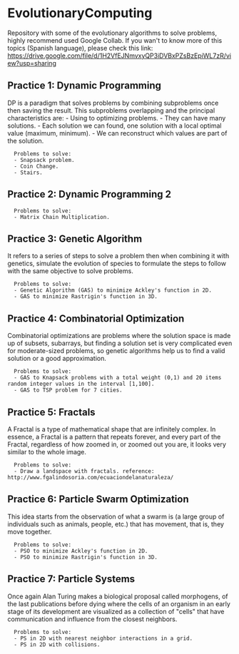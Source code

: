 # EvolutionaryComputing

Repository with some of the evolutionary algorithms to solve problems, highly recommend used Google Collab.
If you wan't to know more of this topics (Spanish language), please check this link: 
https://drive.google.com/file/d/1H2VfEJNmvxyQP3iDVBxPZsBzEpiWL7zR/view?usp=sharing



   ## Practice 1: Dynamic Programming 
   DP is a paradigm that solves problems by combining subproblems once then saving the result.
   This subproblems overlapping and the principal characteristics are:
    - Using to optimizing problems.
    - They can have many solutions. 
    - Each solution we can found, one solution with a local optimal value (maximum, minimum).
    - We can reconstruct which values are part of the solution.

      Problems to solve:
      - Snapsack problem.
      - Coin Change.
      - Stairs.
    
    
    
   ## Practice 2: Dynamic Programming 2  
      Problems to solve:
      - Matrix Chain Multiplication.



   ## Practice 3: Genetic Algorithm 
   It refers to a series of steps to solve a problem then when combining it with genetics, simulate
   the evolution of species to formulate the steps to follow with the same objective to solve problems.
   
      Problems to solve:
      - Genetic Algorithm (GAS) to minimize Ackley's function in 2D.
      - GAS to minimize Rastrigin's function in 3D.
   
   
   
   ## Practice 4: Combinatorial Optimization 
   Combinatorial optimizations are problems where the solution space is made up of subsets, subarrays,
   but finding a solution set is very complicated even for moderate-sized problems, so genetic algorithms 
   help us to find a valid solution or a good approximation.
   
      Problems to solve:
      - GAS to Knapsack problems with a total weight (0,1) and 20 items random integer values in the interval [1,100].
      - GAS to TSP problem for 7 cities.



   ## Practice 5: Fractals
   A Fractal is a type of mathematical shape that are infinitely complex. In essence, a Fractal is a pattern 
   that repeats forever, and every part of the Fractal, regardless of how zoomed in, or zoomed out you are, 
   it looks very similar to the whole image.
   
      Problems to solve:
      - Draw a landspace with fractals. reference: http://www.fgalindosoria.com/ecuaciondelanaturaleza/


   
   ## Practice 6: Particle Swarm Optimization
   This idea starts from the observation of what a swarm is (a large group of individuals such as animals, 
   people, etc.) that has movement, that is, they move together. 
  
      Problems to solve:
      - PSO to minimize Ackley's function in 2D.
      - PSO to minimize Rastrigin's function in 3D.



   ## Practice 7: Particle Systems
   Once again Alan Turing makes a biological proposal called morphogens, of the last publications before 
   dying where the cells of an organism in an early stage of its development are visualized as a collection 
   of "cells" that have communication and influence from the closest neighbors. 
   
      Problems to solve:
      - PS in 2D with nearest neighbor interactions in a grid.
      - PS in 2D with collisions.
   

   
